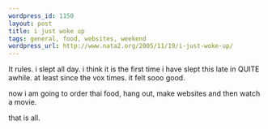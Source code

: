 ```yaml
--- 
wordpress_id: 1150
layout: post
title: i just woke up
tags: general, food, websites, weekend
wordpress_url: http://www.nata2.org/2005/11/19/i-just-woke-up/
---
```

It rules.  i slept all day. i think it is the first time i have slept this late in QUITE awhile. at least since the vox times. it felt sooo good.

now i am going to order thai food, hang out, make websites and then watch a movie. 

that is all. 
